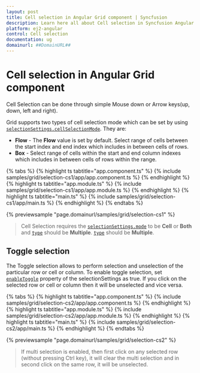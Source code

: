 ```yaml
---
layout: post
title: Cell selection in Angular Grid component | Syncfusion
description: Learn here all about Cell selection in Syncfusion Angular Grid component of Syncfusion Essential JS 2 and more.
platform: ej2-angular
control: Cell selection 
documentation: ug
domainurl: ##DomainURL##
---
```


# Cell selection in Angular Grid component

Cell Selection can be done through simple Mouse down or Arrow keys(up, down, left and right).

Grid supports two types of cell selection mode which can be set by using [`selectionSettings.cellSelectionMode`](https://ej2.syncfusion.com/angular/documentation/api/grid/selectionSettings/#cellselectionmode). They are:

* **Flow** - The **Flow** value is set by default. Select range of cells between the start index and end index which includes in between cells of rows.
* **Box** - Select range of cells within the start and end column indexes which includes in between cells of rows within the range.

{% tabs %}
{% highlight ts tabtitle="app.component.ts" %}
{% include samples/grid/selection-cs1/app/app.component.ts %}
{% endhighlight %}
{% highlight ts tabtitle="app.module.ts" %}
{% include samples/grid/selection-cs1/app/app.module.ts %}
{% endhighlight %}
{% highlight ts tabtitle="main.ts" %}
{% include samples/grid/selection-cs1/app/main.ts %}
{% endhighlight %}
{% endtabs %}
  
{% previewsample "page.domainurl/samples/grid/selection-cs1" %}

> Cell Selection requires the [`selectionSettings.mode`](https://ej2.syncfusion.com/angular/documentation/api/grid/selectionSettings/#mode) to be **Cell** or  **Both** and [`type`](https://ej2.syncfusion.com/angular/documentation/api/grid/selectionSettings/#type) should be **Multiple**.
[`type`](https://ej2.syncfusion.com/angular/documentation/api/grid/selectionSettings/#type) should be **Multiple**.

## Toggle selection

The Toggle selection allows to perform selection and unselection of the particular row or cell or column. To enable toggle selection, set [`enableToggle`](https://ej2.syncfusion.com/angular/documentation/api/grid/selectionSettings/#enabletoggle) property of the selectionSettings as true. If you click on the selected row or cell or column then it will be unselected and vice versa.

{% tabs %}
{% highlight ts tabtitle="app.component.ts" %}
{% include samples/grid/selection-cs2/app/app.component.ts %}
{% endhighlight %}
{% highlight ts tabtitle="app.module.ts" %}
{% include samples/grid/selection-cs2/app/app.module.ts %}
{% endhighlight %}
{% highlight ts tabtitle="main.ts" %}
{% include samples/grid/selection-cs2/app/main.ts %}
{% endhighlight %}
{% endtabs %}
  
{% previewsample "page.domainurl/samples/grid/selection-cs2" %}

> If multi selection is enabled, then first click on any selected row (without pressing Ctrl key), it will clear the multi selection and in second click on the same row, it will be unselected.